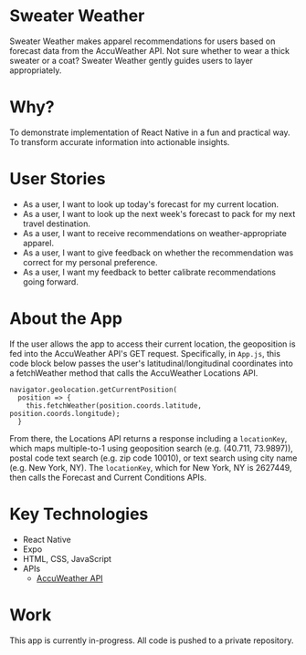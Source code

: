 # Sweater Weather
Sweater Weather makes apparel recommendations for users based on forecast data from the AccuWeather API. Not sure whether to wear a thick sweater or a coat? Sweater Weather gently guides users to layer appropriately.

# Why?
To demonstrate implementation of React Native in a fun and practical way. To transform accurate information into actionable insights.

# User Stories
- As a user, I want to look up today's forecast for my current location.
- As a user, I want to look up the next week's forecast to pack for my next travel destination.
- As a user, I want to receive recommendations on weather-appropriate apparel.
- As a user, I want to give feedback on whether the recommendation was correct for my personal preference.
- As a user, I want my feedback to better calibrate recommendations going forward.

# About the App
If the user allows the app to access their current location, the geoposition is fed into the AccuWeather API's GET request. Specifically, in `App.js`, this code block below passes the user's latitudinal/longitudinal coordinates into a fetchWeather method that calls the AccuWeather Locations API.
````
navigator.geolocation.getCurrentPosition(
  position => {
    this.fetchWeather(position.coords.latitude, position.coords.longitude);
  }
 ````
From there, the Locations API returns a response including a `locationKey`, which maps multiple-to-1 using geoposition search (e.g. (40.711, 73.9897)), postal code text search (e.g. zip code 10010), or text search using city name (e.g. New York, NY). The `locationKey`, which for New York, NY is 2627449, then calls the Forecast and Current Conditions APIs.
  
# Key Technologies
- React Native
- Expo
- HTML, CSS, JavaScript
- APIs
    - [AccuWeather API](https://developer.accuweather.com/)

# Work
This app is currently in-progress. All code is pushed to a private repository.
